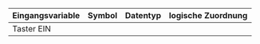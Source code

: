 | Eingangsvariable | Symbol | Datentyp | logische Zuordnung |
| ---------------- | ------ | -------- | ------------------ |
|    Taster EIN              |        |          |                    |
